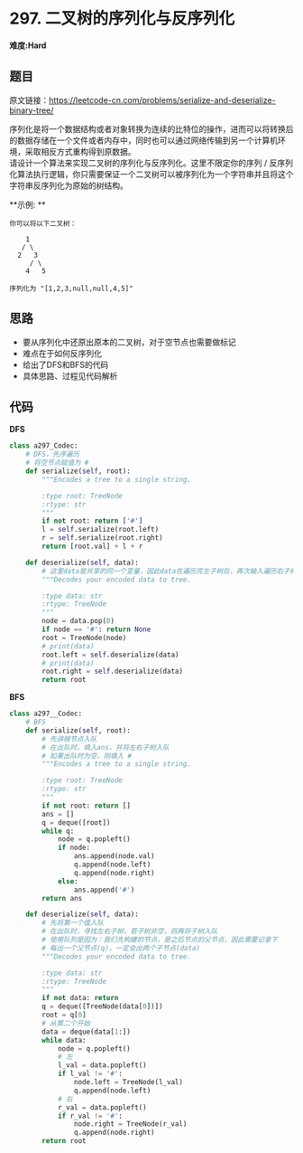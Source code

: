# 297. 二叉树的序列化与反序列化
**难度:Hard**
## 题目
原文链接：https://leetcode-cn.com/problems/serialize-and-deserialize-binary-tree/

序列化是将一个数据结构或者对象转换为连续的比特位的操作，进而可以将转换后的数据存储在一个文件或者内存中，同时也可以通过网络传输到另一个计算机环境，采取相反方式重构得到原数据。  
请设计一个算法来实现二叉树的序列化与反序列化。这里不限定你的序列 / 反序列化算法执行逻辑，你只需要保证一个二叉树可以被序列化为一个字符串并且将这个字符串反序列化为原始的树结构。

**示例: **
```
你可以将以下二叉树：

    1
   / \
  2   3
     / \
    4   5

序列化为 "[1,2,3,null,null,4,5]"
```

## 思路
* 要从序列化中还原出原本的二叉树，对于空节点也需要做标记
* 难点在于如何反序列化
* 给出了DFS和BFS的代码
* 具体思路、过程见代码解析

## 代码
**DFS**
```python
class a297_Codec:
    # DFS，先序遍历
    # 将空节点赋值为 #
    def serialize(self, root):
        """Encodes a tree to a single string.

        :type root: TreeNode
        :rtype: str
        """
        if not root: return ['#']
        l = self.serialize(root.left)
        r = self.serialize(root.right)
        return [root.val] + l + r

    def deserialize(self, data):
        # 这里data是共享的同一个变量，因此data在遍历完左子树后，再次输入遍历右子树时和输入左子树时的不同
        """Decodes your encoded data to tree.

        :type data: str
        :rtype: TreeNode
        """
        node = data.pop(0)
        if node == '#': return None
        root = TreeNode(node)
        # print(data)
        root.left = self.deserialize(data)
        # print(data)
        root.right = self.deserialize(data)
        return root
```
**BFS**
```python
class a297__Codec:
    # BFS
    def serialize(self, root):
        # 先讲根节点入队
        # 在出队时，填入ans，并将左右子树入队
        # 如果出队时为空，则填入 #
        """Encodes a tree to a single string.

        :type root: TreeNode
        :rtype: str
        """
        if not root: return []
        ans = []
        q = deque([root])
        while q:
            node = q.popleft()
            if node:
                ans.append(node.val)
                q.append(node.left)
                q.append(node.right)
            else:
                ans.append('#')
        return ans

    def deserialize(self, data):
        # 先将第一个值入队
        # 在出队时，寻找左右子树，若子树非空，则再将子树入队
        # 使用队列是因为：我们先构建的节点，是之后节点的父节点，因此需要记录下
        # 每出一个父节点(q)，一定会出两个子节点(data)
        """Decodes your encoded data to tree.

        :type data: str
        :rtype: TreeNode
        """
        if not data: return
        q = deque([TreeNode(data[0])])
        root = q[0]
        # 从第二个开始
        data = deque(data[1:])
        while data:
            node = q.popleft()
            # 左
            l_val = data.popleft()
            if l_val != '#':
                node.left = TreeNode(l_val)
                q.append(node.left)
            # 右
            r_val = data.popleft()
            if r_val != '#':
                node.right = TreeNode(r_val)
                q.append(node.right)
        return root
```
